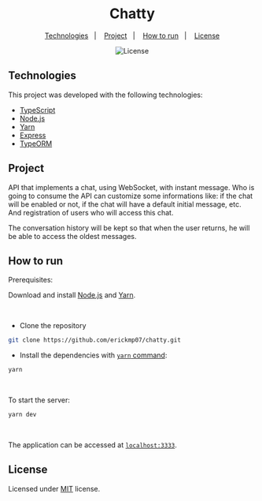 <h1 align="center">Chatty</h1>

<p align="center">
    <a href="#technologies">Technologies</a>&nbsp;&nbsp;&nbsp;|&nbsp;&nbsp;&nbsp;
    <a href="#project">Project</a>&nbsp;&nbsp;&nbsp;|&nbsp;&nbsp;&nbsp;
    <a href="#how-to-run">How to run</a>&nbsp;&nbsp;&nbsp;|&nbsp;&nbsp;&nbsp;
    <a href="#license">License</a>
</p>

<p align="center">
    <img alt="License" title="License" src="https://img.shields.io/github/license/erickmp07/chatty">
</p>

## Technologies

This project was developed with the following technologies:

- [TypeScript](https://www.typescriptlang.org)
- [Node.js](https://nodejs.org)
- [Yarn](https://yarnpkg.com/)
- [Express](https://expressjs.com/)
- [TypeORM](https://typeorm.io/#/)

## Project

API that implements a chat, using WebSocket, with instant message.
Who is going to consume the API can customize some informations like: if the chat will be enabled or not, if the chat will have a default initial message, etc. And registration of users who will access this chat.

The conversation history will be kept so that when the user returns, he will be able to access the oldest messages.

## How to run

Prerequisites:

Download and install [Node.js](https://nodejs.org/en/download/) and [Yarn](https://classic.yarnpkg.com/en/docs/install/).

<br>

- Clone the repository
```bash
git clone https://github.com/erickmp07/chatty.git
```
- Install the dependencies with [`yarn` command](https://classic.yarnpkg.com/en/docs/usage):
```bash
yarn
```

<br>

To start the server:
```bash
yarn dev
```

<br>

The application can be accessed at [`localhost:3333`](http://localhost:3333).

## License

Licensed under [MIT](LICENSE) license.